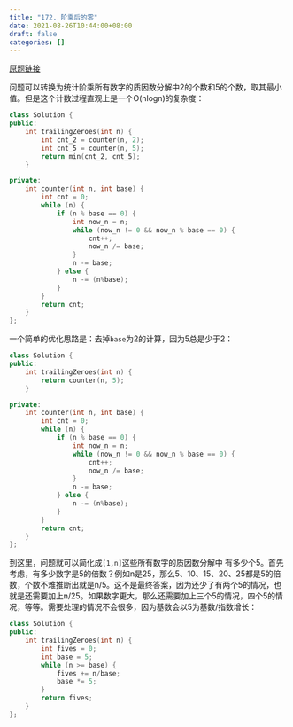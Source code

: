 ```yaml
---
title: "172. 阶乘后的零"
date: 2021-08-26T10:44:00+08:00
draft: false
categories: []
---
```


[原题链接](https://leetcode-cn.com/problems/factorial-trailing-zeroes/)

问题可以转换为统计阶乘所有数字的质因数分解中2的个数和5的个数，取其最小值。但是这个计数过程直观上是一个O(nlogn)的复杂度：

```cpp
class Solution {
public:
    int trailingZeroes(int n) {
        int cnt_2 = counter(n, 2);
        int cnt_5 = counter(n, 5);
        return min(cnt_2, cnt_5);
    }

private:
    int counter(int n, int base) {
        int cnt = 0;
        while (n) {
            if (n % base == 0) {
                int now_n = n;
                while (now_n != 0 && now_n % base == 0) {
                    cnt++;
                    now_n /= base;
                }
                n -= base;
            } else {
                n -= (n%base);
            }
        }
        return cnt;
    }
};
```

一个简单的优化思路是：去掉`base`为2的计算，因为5总是少于2：

```cpp
class Solution {
public:
    int trailingZeroes(int n) {
        return counter(n, 5);
    }

private:
    int counter(int n, int base) {
        int cnt = 0;
        while (n) {
            if (n % base == 0) {
                int now_n = n;
                while (now_n != 0 && now_n % base == 0) {
                    cnt++;
                    now_n /= base;
                }
                n -= base;
            } else {
                n -= (n%base);
            }
        }
        return cnt;
    }
};
```

到这里，问题就可以简化成`[1,n]`这些所有数字的质因数分解中 有多少个5。首先考虑，有多少数字是5的倍数？例如n是25，那么5、10、15、20、25都是5的倍数，个数不难推断出就是n/5。这不是最终答案，因为还少了有两个5的情况，也就是还需要加上n/25。如果数字更大，那么还需要加上三个5的情况，四个5的情况，等等。需要处理的情况不会很多，因为基数会以5为基数/指数增长：

```cpp
class Solution {
public:
    int trailingZeroes(int n) {
        int fives = 0;
        int base = 5;
        while (n >= base) {
            fives += n/base;
            base *= 5;
        }
        return fives;
    }
};
```